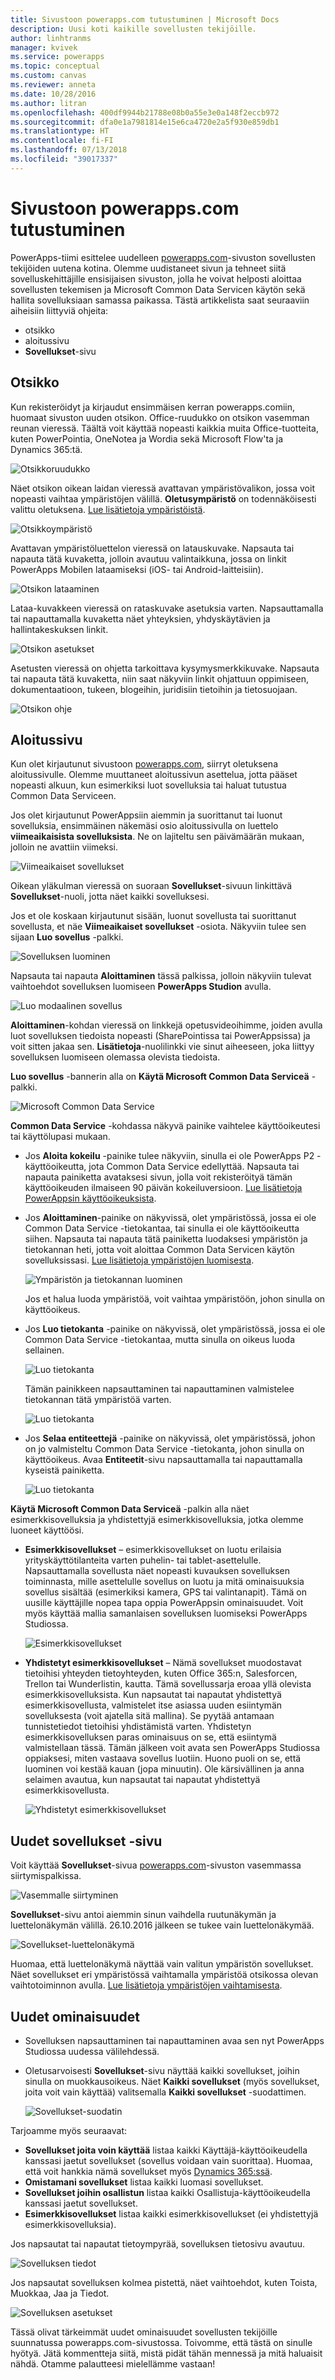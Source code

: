 ```yaml
---
title: Sivustoon powerapps.com tutustuminen | Microsoft Docs
description: Uusi koti kaikille sovellusten tekijöille.
author: linhtranms
manager: kvivek
ms.service: powerapps
ms.topic: conceptual
ms.custom: canvas
ms.reviewer: anneta
ms.date: 10/28/2016
ms.author: litran
ms.openlocfilehash: 400df9944b21788e08b0a55e3e0a148f2eccb972
ms.sourcegitcommit: dfa0e1a7981814e15e6ca4720e2a5f930e859db1
ms.translationtype: HT
ms.contentlocale: fi-FI
ms.lasthandoff: 07/13/2018
ms.locfileid: "39017337"
---
```

# <a name="introduction-to-powerappscom"></a>Sivustoon powerapps.com tutustuminen
PowerApps-tiimi esittelee uudelleen [powerapps.com](http://web.powerapps.com)-sivuston sovellusten tekijöiden uutena kotina. Olemme uudistaneet sivun ja tehneet siitä sovelluskehittäjille ensisijaisen sivuston, jolla he voivat helposti aloittaa sovellusten tekemisen ja Microsoft Common Data Servicen käytön sekä hallita sovelluksiaan samassa paikassa. Tästä artikkelista saat seuraaviin aiheisiin liittyviä ohjeita:

* otsikko
* aloitussivu
* **Sovellukset**-sivu

## <a name="header"></a>Otsikko
Kun rekisteröidyt ja kirjaudut ensimmäisen kerran powerapps.comiin, huomaat sivuston uuden otsikon. Office-ruudukko on otsikon vasemman reunan vieressä. Täältä voit käyttää nopeasti kaikkia muita Office-tuotteita, kuten PowerPointia, OneNotea ja Wordia sekä Microsoft Flow'ta ja Dynamics 365:tä.

![Otsikkoruudukko](./media/intro-maker-portal/waffle.png)

Näet otsikon oikean laidan vieressä avattavan ympäristövalikon, jossa voit nopeasti vaihtaa ympäristöjen välillä. **Oletusympäristö** on todennäköisesti valittu oletuksena. [Lue lisätietoja ympäristöistä](../../administrator/environments-overview.md).

![Otsikkoympäristö](./media/intro-maker-portal/environment.png)

Avattavan ympäristöluettelon vieressä on latauskuvake. Napsauta tai napauta tätä kuvaketta, jolloin avautuu valintaikkuna, jossa on linkit PowerApps Mobilen lataamiseksi (iOS- tai Android-laitteisiin).

![Otsikon lataaminen](./media/intro-maker-portal/downloads2.png)

Lataa-kuvakkeen vieressä on rataskuvake asetuksia varten. Napsauttamalla tai napauttamalla kuvaketta näet yhteyksien, yhdyskäytävien ja hallintakeskuksen linkit.

![Otsikon asetukset](./media/intro-maker-portal/settings_items2.png)

Asetusten vieressä on ohjetta tarkoittava kysymysmerkkikuvake. Napsauta tai napauta tätä kuvaketta, niin saat näkyviin linkit ohjattuun oppimiseen, dokumentaatioon, tukeen, blogeihin, juridisiin tietoihin ja tietosuojaan.

![Otsikon ohje](./media/intro-maker-portal/help_items2.png)

## <a name="homepage"></a>Aloitussivu
Kun olet kirjautunut sivustoon [powerapps.com](http://web.powerapps.com), siirryt oletuksena aloitussivulle. Olemme muuttaneet aloitussivun asettelua, jotta pääset nopeasti alkuun, kun esimerkiksi luot sovelluksia tai haluat tutustua Common Data Serviceen.

Jos olet kirjautunut PowerAppsiin aiemmin ja suorittanut tai luonut sovelluksia, ensimmäinen näkemäsi osio aloitussivulla on luettelo **viimeaikaisista sovelluksista**. Ne on lajiteltu sen päivämäärän mukaan, jolloin ne avattiin viimeksi.

![Viimeaikaiset sovellukset](./media/intro-maker-portal/recentapps2.png)

Oikean yläkulman vieressä on suoraan **Sovellukset**-sivuun linkittävä **Sovellukset**-nuoli, jotta näet kaikki sovelluksesi.

Jos et ole koskaan kirjautunut sisään, luonut sovellusta tai suorittanut sovellusta, et näe **Viimeaikaiset sovellukset** -osiota. Näkyviin tulee sen sijaan **Luo sovellus** -palkki.

![Sovelluksen luominen](./media/intro-maker-portal/createapp.png)

Napsauta tai napauta **Aloittaminen** tässä palkissa, jolloin näkyviin tulevat vaihtoehdot sovelluksen luomiseen **PowerApps Studion** avulla.

![Luo modaalinen sovellus](./media/intro-maker-portal/createmodal2.png)

**Aloittaminen**-kohdan vieressä on linkkejä opetusvideoihimme, joiden avulla luot sovelluksen tiedoista nopeasti (SharePointissa tai PowerAppsissa) ja voit sitten jakaa sen. **Lisätietoja**-nuolilinkki vie sinut aiheeseen, joka liittyy sovelluksen luomiseen olemassa olevista tiedoista.

**Luo sovellus** -bannerin alla on **Käytä Microsoft Common Data Serviceä** -palkki.

![Microsoft Common Data Service](./media/intro-maker-portal/cds2.png)

**Common Data Service** -kohdassa näkyvä painike vaihtelee käyttöoikeutesi tai käyttölupasi mukaan.

* Jos **Aloita kokeilu** -painike tulee näkyviin, sinulla ei ole PowerApps P2 -käyttöoikeutta, jota Common Data Service edellyttää. Napsauta tai napauta painiketta avataksesi sivun, jolla voit rekisteröityä tämän käyttöoikeuden ilmaiseen 90 päivän kokeiluversioon. [Lue lisätietoja PowerAppsin käyttöoikeuksista](../signup-for-powerapps.md).
* Jos **Aloittaminen**-painike on näkyvissä, olet ympäristössä, jossa ei ole Common Data Service -tietokantaa, tai sinulla ei ole käyttöoikeutta siihen. Napsauta tai napauta tätä painiketta luodaksesi ympäristön ja tietokannan heti, jotta voit aloittaa Common Data Servicen käytön sovelluksissasi. [Lue lisätietoja ympäristöjen luomisesta](../../administrator/environments-administration.md).
  
    ![Ympäristön ja tietokannan luominen](./media/intro-maker-portal/createenvanddb2.png)
  
    Jos et halua luoda ympäristöä, voit vaihtaa ympäristöön, johon sinulla on käyttöoikeus.
* Jos **Luo tietokanta** -painike on näkyvissä, olet ympäristössä, jossa ei ole Common Data Service -tietokantaa, mutta sinulla on oikeus luoda sellainen.
  
    ![Luo tietokanta](./media/intro-maker-portal/cds-createdb2.png)
  
    Tämän painikkeen napsauttaminen tai napauttaminen valmistelee tietokannan tätä ympäristöä varten.
  
    ![Luo tietokanta](./media/intro-maker-portal/cds_createdb22.png)
* Jos **Selaa entiteettejä** -painike on näkyvissä, olet ympäristössä, johon on jo valmisteltu Common Data Service -tietokanta, johon sinulla on käyttöoikeus. Avaa **Entiteetit**-sivu napsauttamalla tai napauttamalla kyseistä painiketta.
  
    ![Luo tietokanta](./media/intro-maker-portal/cds_browseentities2.png)

**Käytä Microsoft Common Data Serviceä** -palkin alla näet esimerkkisovelluksia ja yhdistettyjä esimerkkisovelluksia, jotka olemme luoneet käyttöösi.

* **Esimerkkisovellukset** – esimerkkisovellukset on luotu erilaisia yrityskäyttötilanteita varten puhelin- tai tablet-asettelulle. Napsauttamalla sovellusta näet nopeasti kuvauksen sovelluksen toiminnasta, mille asettelulle sovellus on luotu ja mitä ominaisuuksia sovellus sisältää (esimerkiksi kamera, GPS tai valintanapit). Tämä on uusille käyttäjille nopea tapa oppia PowerAppsin ominaisuudet. Voit myös käyttää mallia samanlaisen sovelluksen luomiseksi PowerApps Studiossa.
  
    ![Esimerkkisovellukset](./media/intro-maker-portal/sampleapps2.png)
* **Yhdistetyt esimerkkisovellukset** – Nämä sovellukset muodostavat tietoihisi yhteyden tietoyhteyden, kuten Office 365:n, Salesforcen, Trellon tai Wunderlistin, kautta. Tämä sovellussarja eroaa yllä olevista esimerkkisovelluksista. Kun napsautat tai napautat yhdistettyä esimerkkisovellusta, valmistelet itse asiassa uuden esiintymän sovelluksesta (voit ajatella sitä mallina). Se pyytää antamaan tunnistetiedot tietoihisi yhdistämistä varten. Yhdistetyn esimerkkisovelluksen paras ominaisuus on se, että esiintymä valmistellaan tässä. Tämän jälkeen voit avata sen PowerApps Studiossa oppiaksesi, miten vastaava sovellus luotiin. Huono puoli on se, että luominen voi kestää kauan (jopa minuutin). Ole kärsivällinen ja anna selaimen avautua, kun napsautat tai napautat yhdistettyä esimerkkisovellusta.
  
    ![Yhdistetyt esimerkkisovellukset](./media/intro-maker-portal/connectedsampleapps2.png)

## <a name="new-apps-page"></a>Uudet sovellukset -sivu
Voit käyttää **Sovellukset**-sivua [powerapps.com](http://web.powerapps.com)-sivuston vasemmassa siirtymispalkissa.

![Vasemmalle siirtyminen](./media/intro-maker-portal/leftnav2.png)

**Sovellukset**-sivu antoi aiemmin sinun vaihdella ruutunäkymän ja luettelonäkymän välillä. 26.10.2016 jälkeen se tukee vain luettelonäkymää.

![Sovellukset-luettelonäkymä](./media/intro-maker-portal/listview2.png)

Huomaa, että luettelonäkymä näyttää vain valitun ympäristön sovellukset. Näet sovellukset eri ympäristössä vaihtamalla ympäristöä otsikossa olevan vaihtotoiminnon avulla. [Lue lisätietoja ympäristöjen vaihtamisesta](working-with-environments.md).

## <a name="whats-new"></a>Uudet ominaisuudet

* Sovelluksen napsauttaminen tai napauttaminen avaa sen nyt PowerApps Studiossa uudessa välilehdessä.
* Oletusarvoisesti **Sovellukset**-sivu näyttää kaikki sovellukset, joihin sinulla on muokkausoikeus. Näet **Kaikki sovellukset** (myös sovellukset, joita voit vain käyttää) valitsemalla **Kaikki sovellukset** -suodattimen.
  
   ![Sovellukset-suodatin](./media/intro-maker-portal/allapps_filter.png)

Tarjoamme myös seuraavat:

* **Sovellukset joita voin käyttää** listaa kaikki Käyttäjä-käyttöoikeudella kanssasi jaetut sovellukset (sovellus voidaan vain suorittaa). Huomaa, että voit hankkia nämä sovellukset myös [Dynamics 365:ssä](http://home.dynamics.com).
* **Omistamani sovellukset** listaa kaikki luomasi sovellukset.
* **Sovellukset joihin osallistun** listaa kaikki Osallistuja-käyttöoikeudella kanssasi jaetut sovellukset.
* **Esimerkkisovellukset** listaa kaikki esimerkkisovellukset (ei yhdistettyjä esimerkkisovelluksia).

Jos napsautat tai napautat tietoympyrää, sovelluksen tietosivu avautuu.

![Sovelluksen tiedot](./media/intro-maker-portal/ibubble.png)

Jos napsautat sovelluksen kolmea pistettä, näet vaihtoehdot, kuten Toista, Muokkaa, Jaa ja Tiedot.

![Sovelluksen asetukset](./media/intro-maker-portal/ellipsis.png)

Tässä olivat tärkeimmät uudet ominaisuudet sovellusten tekijöille suunnatussa powerapps.com-sivustossa. Toivomme, että tästä on sinulle hyötyä. Jätä kommentteja siitä, mistä pidät tähän mennessä ja mitä haluaisit nähdä. Otamme palautteesi mielellämme vastaan!

